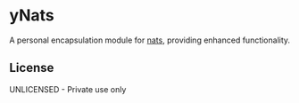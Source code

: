 # yNats

A personal encapsulation module for [nats](https://nats.io), providing enhanced functionality.

## License

UNLICENSED - Private use only